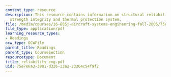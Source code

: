 ```yaml
---
content_type: resource
description: This resource contains information on structural reliability, space shuttle,
  strength integrity and thermal protection system.
file: /media/courses/16-885j-aircraft-systems-engineering-fall-2005/75e7e6a33881d32623a223264c54f9f2_reliability_eng.pdf
file_type: application/pdf
learning_resource_types:
- Readings
ocw_type: OCWFile
parent_title: Readings
parent_type: CourseSection
resourcetype: Document
title: reliability_eng.pdf
uid: 75e7e6a3-3881-d326-23a2-23264c54f9f2
---
```

